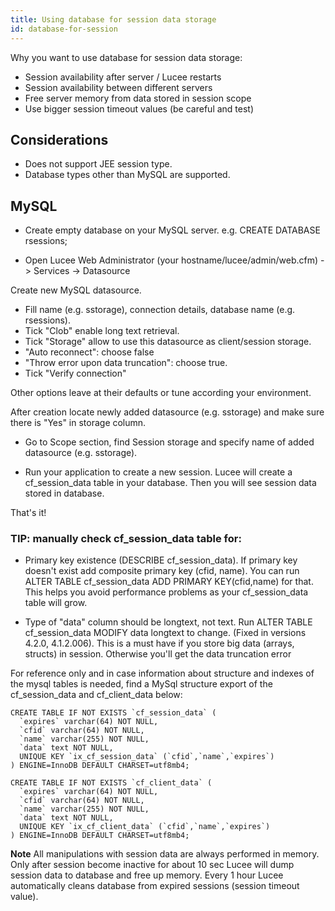 ```yaml
---
title: Using database for session data storage
id: database-for-session
---
```


Why you want to use database for session data storage:

* Session availability after server / Lucee restarts
* Session availability between different servers
* Free server memory from data stored in session scope
* Use bigger session timeout values (be careful and test)

## Considerations ##

* Does not support JEE session type.
* Database types other than MySQL are supported.

## MySQL ##

* Create empty database on your MySQL server. e.g. CREATE DATABASE rsessions;

* Open Lucee Web Administrator (your hostname/lucee/admin/web.cfm) -> Services -> Datasource

Create new MySQL datasource.

* Fill name (e.g. sstorage), connection details, database name (e.g. rsessions).
* Tick "Clob" enable long text retrieval.
* Tick "Storage" allow to use this datasource as client/session storage.
* "Auto reconnect": choose false
* "Throw error upon data truncation": choose true.
* Tick "Verify connection"

Other options leave at their defaults or tune according your environment.

After creation locate newly added datasource (e.g. sstorage) and make sure there is "Yes" in storage column.

* Go to Scope section, find Session storage and specify name of added datasource (e.g. sstorage).

* Run your application to create a new session. Lucee will create a cf_session_data table in your database. Then you will see session data stored in database.

That's it!

### TIP: manually check cf_session_data table for: ###

* Primary key existence (DESCRIBE cf_session_data). If primary key doesn't exist add composite primary key (cfid, name). You can run ALTER TABLE cf_session_data ADD PRIMARY KEY(cfid,name) for that. This helps you avoid performance problems as your cf_session_data table will grow.

* Type of "data" column should be longtext, not text. Run ALTER TABLE cf_session_data MODIFY data longtext to change. (Fixed in versions 4.2.0, 4.1.2.006). This is a must have if you store big data (arrays, structs) in session. Otherwise you'll get the data truncation error

For reference only and in case information about structure and indexes of the mysql tables is needed, find a MySql structure export of the cf_session_data and cf_client_data below:

```
CREATE TABLE IF NOT EXISTS `cf_session_data` (
  `expires` varchar(64) NOT NULL,
  `cfid` varchar(64) NOT NULL,
  `name` varchar(255) NOT NULL,
  `data` text NOT NULL,
  UNIQUE KEY `ix_cf_session_data` (`cfid`,`name`,`expires`)
) ENGINE=InnoDB DEFAULT CHARSET=utf8mb4;
```

```
CREATE TABLE IF NOT EXISTS `cf_client_data` (
  `expires` varchar(64) NOT NULL,
  `cfid` varchar(64) NOT NULL,
  `name` varchar(255) NOT NULL,
  `data` text NOT NULL,
  UNIQUE KEY `ix_cf_client_data` (`cfid`,`name`,`expires`)
) ENGINE=InnoDB DEFAULT CHARSET=utf8mb4;
```

**Note** All manipulations with session data are always performed in memory. Only after session become inactive for about 10 sec Lucee will dump session data to database and free up memory. Every 1 hour Lucee automatically cleans database from expired sessions (session timeout value).
